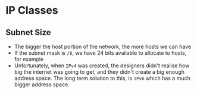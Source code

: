 # IP Classes

## Subnet Size

- The bigger the host portion of the network, the more hosts we can
    have
- If the subnet mask is `/8`, we have 24 bits available to allocate to
    hosts, for example
- Unfortunately, when `IPv4` was created, the designers didn't realise
    how big the internet was going to get, and they didn't create a
    big enough address space. The long term solution to this, is
    `IPv6` which has a much bigger address space.

